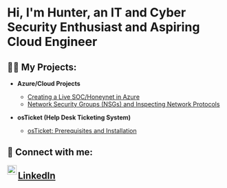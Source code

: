 <h1>Hi, I'm Hunter, an IT and Cyber Security Enthusiast and Aspiring Cloud Engineer</h1>

<h2>👨‍💻 My Projects:</h2>

- <b>Azure/Cloud Projects</b>
  - [Creating a Live SOC/Honeynet in Azure](https://github.com/coyo11/Azure-SOC)
  - [Network Security Groups (NSGs) and Inspecting Network Protocols](https://github.com/coyo11/azure-network-protocols)
  
 
- <b>osTicket (Help Desk Ticketing System)</b>
  - [osTicket: Prerequisites and Installation](https://github.com/coyo11/osticket-prereqs)


<h2> 🤳 Connect with me:</h2>


[<img align="left" alt="JoshMadakor | LinkedIn" width="22px" src="https://cdn.jsdelivr.net/npm/simple-icons@v3/icons/linkedin.svg" />][linkedin] <h2><a href="https://www.linkedin.com/in/huntercuyar">LinkedIn</a></h2>



[linkedin]: https://www.linkedin.com/in/huntercuyar/

